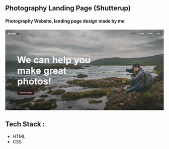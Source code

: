 ## Photography Landing Page (Shutterup)

#### Photography Website, landing page design made by me

<img src="/images/shutterup.png">

## Tech Stack :

- HTML
- CSS
